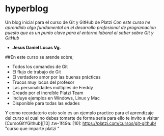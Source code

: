 # hyperblog 
Un blog inicial para el curso de Git y GitHub de Platzi
*Con este curso he aprendido algo fundamental en el desarrollo profesional de programacion puesto que es un punto clave para el entorno laboral el saber sobre Git y GitHub*
- **Jesus Daniel Lucas Vg.**

##En este curso se arende sobre;
- Todos los comandos de Git
- El flujo de trabajo de Git
- El verdadero amor por las buenas prácticas
- Trucos muy locos del profesor
- Las personalidades múltiples de Freddy
- Creado por el increíble Platzi Team
- Incluye ejemplos en Windows, Linux y Mac
- Disponible para todas las edades

Y como recordatorio esto solo es un ejemplo practico para el aprendizaje del curso el cual no debes tomarte de forma seria para ello te invito a visitar [CursoGitYGithub][10] :tw-1f49a: 
[10]: https://platzi.com/cursos/git-github/ "curso que imparte platzi "